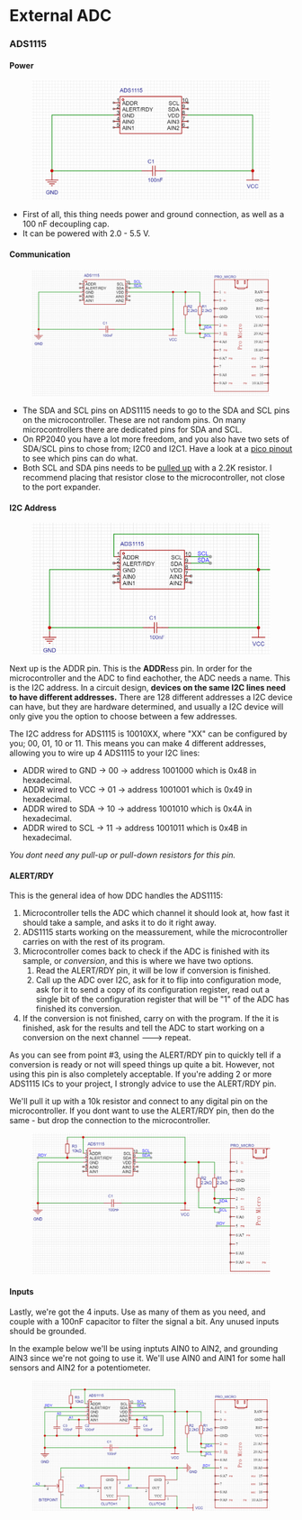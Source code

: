 # External ADC

### ADS1115

#### Power

<figure><img src="../../.gitbook/assets/image (88).png" alt=""><figcaption></figcaption></figure>

* First of all, this thing needs power and ground connection, as well as a 100 nF decoupling cap.&#x20;
* It can be powered with 2.0 - 5.5 V.&#x20;

#### Communication

<figure><img src="../../.gitbook/assets/image (96).png" alt=""><figcaption></figcaption></figure>

* The SDA and SCL pins on ADS1115 needs to go to the SDA and SCL pins on the microcontroller. These are not random pins. On many microcontrollers there are dedicated pins for SDA and SCL.
* On RP2040 you have a lot more freedom, and you also have two sets of SDA/SCL pins to chose from; I2C0 and I2C1. Have a look at a [pico pinout](https://microcontrollerslab.com/wp-content/uploads/2021/01/Raspberry-Pi-Pico-pinout-diagram.svg) to see which pins can do what.&#x20;
* Both SCL and SDA pins needs to be [pulled up](../switch-inputs/shift-registers.md#pull-up-resistors) with a 2.2K resistor. I recommend placing that resistor close to the microcontroller, not close to the port expander.&#x20;

#### I2C Address

<figure><img src="../../.gitbook/assets/image (94).png" alt=""><figcaption></figcaption></figure>

Next up is the ADDR pin. This is the **ADDR**ess pin. In order for the microcontroller and the ADC to find eachother, the ADC needs a name. This is the I2C address. In a circuit design, **devices on the same I2C lines need to have different addresses.** There are 128 different addresses a I2C device can have, but they are hardware determined, and usually a I2C device will only give you the option to choose between a few addresses.

The I2C address for ADS1115 is 10010XX, where "XX" can be configured by you; 00, 01, 10 or 11. This means you can make 4 different addresses, allowing you to wire up 4 ADS1115 to your I2C lines:

* ADDR wired to GND -> 00 -> address 1001000 which is 0x48 in hexadecimal.
* ADDR wired to VCC -> 01 -> address 1001001 which is 0x49 in hexadecimal.
* ADDR wired to SDA -> 10 -> address 1001010 which is 0x4A in hexadecimal.
* ADDR wired to SCL -> 11 -> address 1001011 which is 0x4B in hexadecimal.

_You dont need any pull-up or pull-down resistors for this pin._

#### ALERT/RDY

This is the general idea of how DDC handles the ADS1115:

1. Microcontroller tells the ADC which channel it should look at, how fast it should take a sample, and asks it to do it right away.
2. ADS1115 starts working on the meassurement, while the microcontroller carries on with the rest of its program.
3. Microcontroller comes back to check if the ADC is finished with its sample, or _conversion_, and this is where we have two options.
   1. Read the ALERT/RDY pin, it will be low if conversion is finished.
   2. Call up the ADC over I2C, ask for it to flip into configuration mode, ask for it to send a copy of its configuration register, read out a single bit of the configuration register that will be "1" of the ADC has finished its conversion.
4. If the conversion is not finished, carry on with the program. If the it is finished, ask for the results and tell the ADC to start working on a conversion on the next channel ---> repeat.

As you can see from point #3, using the ALERT/RDY pin to quickly tell if a conversion is ready or not will speed things up quite a bit. However, not using this pin is also completely acceptable. If you're adding 2 or more ADS1115 ICs to your project, I strongly advice to use the ALERT/RDY pin.&#x20;

We'll pull it up with a 10k resistor and connect to any digital pin on the microcontroller. If you dont want to use the ALERT/RDY pin, then do the same - but drop the connection to the microcontroller.&#x20;

<figure><img src="../../.gitbook/assets/image (70).png" alt=""><figcaption></figcaption></figure>

#### Inputs

Lastly, we're got the 4 inputs. Use as many of them as you need, and couple with a 100nF capacitor to filter the signal a bit. Any unused inputs should be grounded.&#x20;

In the example below we'll be using inptuts AIN0 to AIN2, and grounding AIN3 since we're not going to use it. We'll use AIN0 and AIN1 for some hall sensors and AIN2 for a potentiometer.&#x20;

<figure><img src="../../.gitbook/assets/image (1) (1).png" alt=""><figcaption></figcaption></figure>
